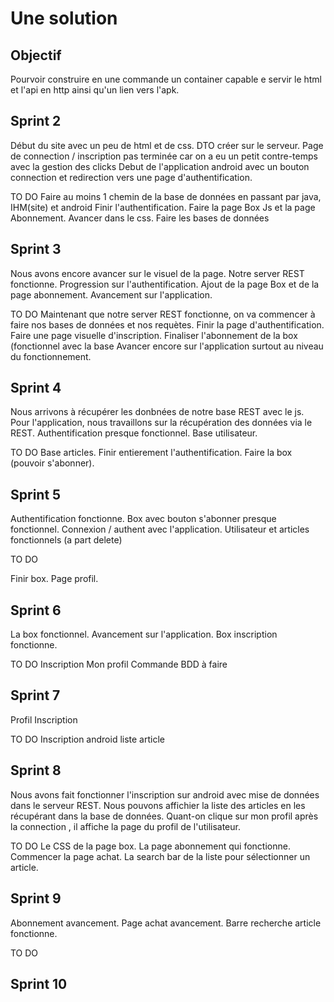 # Une solution

## Objectif

Pourvoir construire en une commande un container capable e servir le html et l'api en http ainsi qu'un lien vers l'apk.

## Sprint 2

Début du site avec un peu de html et de css.
DTO créer sur le serveur. 
Page de connection / inscription pas terminée car on a eu un petit contre-temps avec la gestion des clicks
Debut de l'application android avec un bouton connection et redirection vers une page d'authentification.

TO DO
Faire au moins 1 chemin de la base de données en passant par java, IHM(site) et android
Finir l'authentification.
Faire la page Box Js et la page Abonnement.
Avancer dans le css.
Faire les bases de données

## Sprint 3

Nous avons encore avancer sur le visuel de la page.
Notre server REST fonctionne.
Progression sur l'authentification.
Ajout de la page Box et de la page abonnement.
Avancement sur l'application.

TO DO
Maintenant que notre server REST fonctionne, on va commencer à faire nos bases de données et nos requètes.
Finir la page d'authentification.
Faire une page visuelle d'inscription.
Finaliser l'abonnement de la box (fonctionnel avec la base
Avancer encore sur l'application surtout au niveau du fonctionnement.

## Sprint 4

Nous arrivons à récupérer les donbnées de notre base REST avec le js.
Pour l'application, nous travaillons sur la récupération des données via le REST.
Authentification presque fonctionnel.
Base utilisateur.

TO DO
Base articles.
Finir entierement l'authentification.
Faire la box (pouvoir s'abonner).

## Sprint 5

Authentification fonctionne.
Box avec bouton s'abonner presque fonctionnel.
Connexion / authent avec l'application.
Utilisateur et articles fonctionnels (a part delete)

TO DO

Finir box.
Page profil.


## Sprint 6

La box fonctionnel.
Avancement sur l'application.
Box inscription fonctionne.

TO DO
Inscription
Mon profil
Commande BDD à faire

## Sprint 7 

Profil 
Inscription

TO DO 
Inscription android
liste article


## Sprint 8

Nous avons fait fonctionner l'inscription sur android avec mise de données dans le serveur REST.
Nous pouvons affichier la liste des articles en les récupérant dans la base de données.
Quant-on clique sur mon profil après la connection , il affiche la page du profil de l'utilisateur.

TO DO
Le CSS de la page box.
La page abonnement qui fonctionne.
Commencer la page achat.
La search bar de la liste pour sélectionner un article.

## Sprint 9

Abonnement avancement.
Page achat avancement.
Barre recherche article fonctionne.

TO DO


## Sprint 10